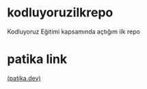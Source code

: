 # kodluyoruzilkrepo
Kodluyoruz Eğitimi kapsamında açtığım ilk repo

# patika link
[(patika.dev)
](https://www.patika.dev/tr)
